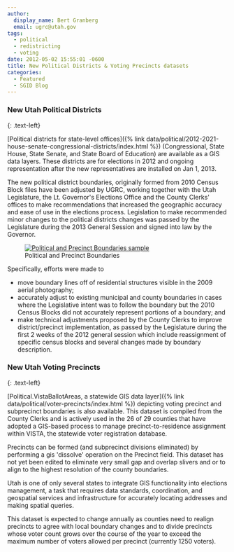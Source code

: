 ```yaml
---
author:
  display_name: Bert Granberg
  email: ugrc@utah.gov
tags:
  - political
  - redistricting
  - voting
date: 2012-05-02 15:55:01 -0600
title: New Political Districts & Voting Precincts datasets
categories:
  - Featured
  - SGID Blog
---
```

### New Utah Political Districts
{: .text-left}

[Political districts for state-level offices]({% link data/political/2012-2021-house-senate-congressional-districts/index.html %}) (Congressional, State House, State Senate, and State Board of Education) are available as a GIS data layers. These districts are for elections in 2012 and ongoing representation after the new representatives are installed on Jan 1, 2013.

The new political district boundaries, originally formed from 2010 Census Block files have been adjusted by UGRC, working together with the Utah Legislature, the Lt. Governor's Elections Office and the County Clerks' offices to make recommendations that increased the geographic accuracy and ease of use in the elections process. Legislation to make recommended minor changes to the political districts changes was passed by the Legislature during the 2013 General Session and signed into law by the Governor.

<figure class="caption caption--right">
  <a href="{% link images/political12.png %}">
    <img class="caption__image" title="Political and Precinct Boundaries sample" src="{% link images/political12-300x261.png %}" />
  </a>
  <figcaption class="caption__text">Political and Precinct Boundaries</figcaption>
</figure>

Specifically, efforts were made to

- move boundary lines off of residential structures visible in the 2009 aerial photography;
- accurately adjust to existing municipal and county boundaries in cases where the Legislative intent was to follow the boundary but the 2010 Census Blocks did not accurately represent portions of a boundary; and
- make technical adjustments proposed by the County Clerks to improve district/precinct implementation, as passed by the Legislature during the first 2 weeks of the 2012 general session which include reassignment of specific census blocks and several changes made by boundary description.

### New Utah Voting Precincts
{: .text-left}

[Political.VistaBallotAreas, a statewide GIS data layer]({% link data/political/voter-precincts/index.html %}) depicting voting precinct and subprecinct boundaries is also available. This dataset is compiled from the County Clerks and is actively used in the 26 of 29 counties that have adopted a GIS-based process to manage precinct-to-residence assignment within VISTA, the statewide voter registration database.

Precincts can be formed (and subprecinct divisions eliminated) by performing a gis 'dissolve' operation on the Precinct field. This dataset has not yet been edited to eliminate very small gap and overlap slivers and or to align to the highest resolution of the county boundaries.

Utah is one of only several states to integrate GIS functionality into elections management, a task that requires data standards, coordination, and geospatial services and infrastructure for accurately locating addresses and making spatial queries.

This dataset is expected to change annually as counties need to realign precincts to agree with local boundary changes and to divide precincts whose voter count grows over the course of the year to exceed the maximum number of voters allowed per precinct (currently 1250 voters).
